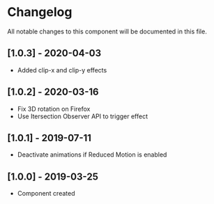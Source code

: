 # Changelog
All notable changes to this component will be documented in this file.

## [1.0.3] - 2020-04-03
- Added clip-x and clip-y effects

## [1.0.2] - 2020-03-16
- Fix 3D rotation on Firefox
- Use Itersection Observer API to trigger effect

## [1.0.1] - 2019-07-11
- Deactivate animations if Reduced Motion is enabled

## [1.0.0] - 2019-03-25
- Component created
